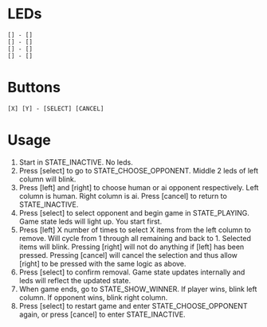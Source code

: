 # LEDs
```
[] - []
[] - []
[] - []
[] - []
```

# Buttons
```
[X] [Y] - [SELECT] [CANCEL]
```

# Usage
1. Start in STATE_INACTIVE. No leds.
2. Press [select] to go to STATE_CHOOSE_OPPONENT. Middle 2 leds of left column will blink.
3. Press [left] and [right] to choose human or ai opponent respectively. Left column is human. Right column is ai. Press [cancel] to return to STATE_INACTIVE.
5. Press [select] to select opponent and begin game in STATE_PLAYING. Game state leds will light up. You start first.
6. Press [left] X number of times to select X items from the left column to remove. Will cycle from 1 through all remaining and back to 1. Selected items will blink. Pressing [right] will not do anything if [left] has been pressed. Pressing [cancel] will cancel the selection and thus allow [right] to be pressed with the same logic as above.
7. Press [select] to confirm removal. Game state updates internally and leds will reflect the updated state.
8. When game ends, go to STATE_SHOW_WINNER. If player wins, blink left column. If opponent wins, blink right column.
9. Press [select] to restart game and enter STATE_CHOOSE_OPPONENT again, or press [cancel] to enter STATE_INACTIVE.
